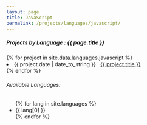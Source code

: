 ```yaml
---
layout: page
title: JavaScript
permalink: /projects/languages/javascript/
---
```


<h5> Projects by Language : {{ page.title }} </h5>

<div class="card">
{% for project in site.data.languages.javascript %}
  <li class="language-project"><span>{{ project.date | date_to_string }}</span> &nbsp; <a href="{{ project.url }}">{{ project.title }}</a></li>
{% endfor %}

<h6>Available Languages:</h6>
<ul>
  {% for lang in site.languages %}
    <li>{{ lang[0] }}</li>
  {% endfor %}
</ul>

</div>
